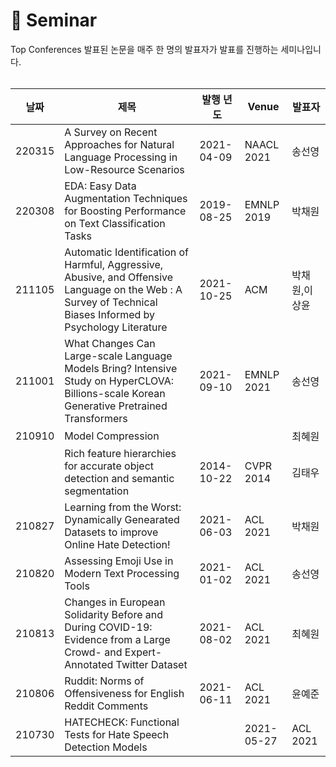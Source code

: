 📃 Seminar
===========
Top Conferences 발표된 논문을 매주 한 명의 발표자가 발표를 진행하는 세미나입니다. 
<br><br>

|날짜|제목|발행 년도|Venue|발표자|
|----|----|----|----|----|
|220315|A Survey on Recent Approaches for Natural Language Processing in Low-Resource Scenarios|2021-04-09|NAACL 2021|송선영|
|220308|EDA: Easy Data Augmentation Techniques for Boosting Performance on Text Classification Tasks|2019-08-25|EMNLP 2019|박채원|
|211105|Automatic Identification of Harmful, Aggressive, Abusive, and Offensive Language on the Web : A Survey of Technical Biases Informed by Psychology Literature|2021-10-25|ACM|박채원,이상윤|
|211001|What Changes Can Large-scale Language Models Bring? Intensive Study on HyperCLOVA: Billions-scale Korean Generative Pretrained Transformers|2021-09-10|EMNLP 2021|송선영|
|210910|Model Compression|||최혜원|
|      |Rich feature hierarchies for accurate object detection and semantic segmentation|2014-10-22|CVPR 2014|김태우|
|210827|Learning from the Worst: Dynamically Genearated Datasets to improve Online Hate Detection!|2021-06-03|ACL 2021|박채원|
|210820|Assessing Emoji Use in Modern Text Processing Tools|2021-01-02|ACL 2021|송선영|
|210813|Changes in European Solidarity Before and During COVID-19: Evidence from a Large Crowd- and Expert-Annotated Twitter Dataset|2021-08-02|ACL 2021|최혜원|
|210806|Ruddit: Norms of Offensiveness for English Reddit Comments|2021-06-11|ACL 2021|윤예준|
|210730|HATECHECK: Functional Tests for Hate Speech Detection Models||2021-05-27|ACL 2021|이상윤|
